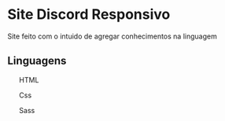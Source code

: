 <h1>Site Discord Responsivo</h1>
<P>Site feito com o intuido de agregar conhecimentos na linguagem</P>
<h2>Linguagens</h2>
<ol>HTML</ol>
<ol>Css</ol>
<ol>Sass</ol>

